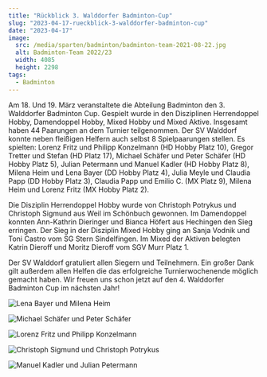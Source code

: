 ```yaml
---
title: "Rückblick 3. Walddorfer Badminton-Cup"
slug: "2023-04-17-rueckblick-3-walddorfer-badminton-cup"
date: "2023-04-17"
image:
  src: /media/sparten/badminton/badminton-team-2021-08-22.jpg
  alt: Badminton-Team 2022/23
  width: 4085
  height: 2298
tags:
  - Badminton
---
```

Am 18. Und 19. März veranstaltete die Abteilung Badminton den 3. Walddorfer Badminton Cup. Gespielt wurde in den Disziplinen Herrendoppel Hobby, Damendoppel Hobby, Mixed Hobby und Mixed Aktive. Insgesamt haben 44 Paarungen an dem Turnier teilgenommen. Der SV Walddorf konnte neben fleißigen Helfern auch selbst 8 Spielpaarungen stellen. Es spielten: Lorenz Fritz und Philipp Konzelmann (HD Hobby Platz 10), Gregor Tretter und Stefan (HD Platz 17), Michael Schäfer und Peter Schäfer (HD Hobby Platz 5), Julian Petermann und Manuel Kadler (HD Hobby Platz 8), Milena Heim und Lena Bayer (DD Hobby Platz 4), Julia Meyle und Claudia Papp (DD Hobby Platz 3), Claudia Papp und Emilio C. (MX Platz 9), Milena Heim und Lorenz Fritz (MX Hobby Platz 2).

Die Disziplin Herrendoppel Hobby wurde von Christoph Potrykus und Christoph Sigmund aus Weil im Schönbuch gewonnen. Im Damendoppel konnten Ann-Kathrin Dieringer und Bianca Höfert aus Hechingen den Sieg erringen. Der Sieg in der Disziplin Mixed Hobby ging an Sanja Vodnik und Toni Castro vom SG Stern Sindelfingen. Im Mixed der Aktiven belegten Katrin Dieroff und Moritz Dieroff vom SGV Murr Platz 1.

Der SV Walddorf gratuliert allen Siegern und Teilnehmern. Ein großer Dank gilt außerdem allen Helfen die das erfolgreiche Turnierwochenende möglich gemacht haben. Wir freuen uns schon jetzt auf den 4. Walddorfer Badminton Cup im nächsten Jahr!

![Lena Bayer und Milena Heim](/media/2023/2023-04-17-badminton-cup-1.jpg)

![Michael Schäfer und Peter Schäfer](/media/2023/2023-04-17-badminton-cup-2.jpg)

![Lorenz Fritz und Philipp Konzelmann](/media/2023/2023-04-17-badminton-cup-3.jpg)

![Christoph Sigmund und Christoph Potrykus](/media/2023/2023-04-17-badminton-cup-4.jpg)

![Manuel Kadler und Julian Petermann](/media/2023/2023-04-17-badminton-cup-5.jpg)

